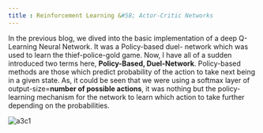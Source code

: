 ```yaml
---
title : Reinforcement Learning &#58; Actor-Critic Networks
---
```


In the previous blog, we dived into the basic implementation of a deep Q-Learning Neural Network. It was a Policy-based duel- network which was used to learn the thief-police-gold game. Now, I have all of a sudden introduced two terms here, **Policy-Based, Duel-Network**. Policy-based methods are those which predict probability of the action to take next being in a given state. As, it could be seen that we were using a softmax layer of output-size=**number of possible actions**, it was nothing but the policy-learning mechanism for the network to learn which action to take further depending on the probabilities. 

![a3c1](https://www.mdpi.com/sensors/sensors-19-01547/article_deploy/html/images/sensors-19-01547-g002.png)




